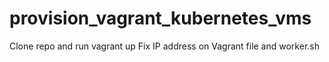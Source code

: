 # provision_vagrant_kubernetes_vms
Clone repo and run vagrant up
Fix IP address on Vagrant file and worker.sh
